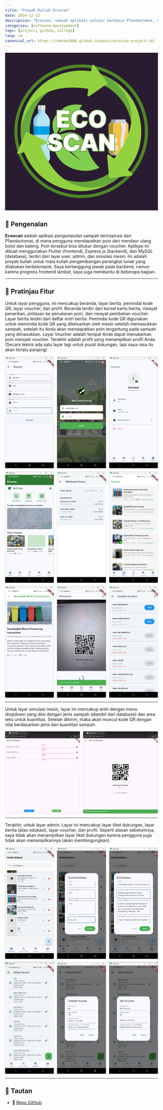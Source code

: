 ```yaml
---
title: "Proyek Kuliah Ecoscan"
date: 2024-12-22
description: "Ecoscan, sebuah aplikasi seluler berbasis Pfandautomat, memberikan penghargaan kepada pengguna yang mendaur ulang barang-barang yang dapat digunakan kembali seperti kaleng dan botol plastik dengan poin yang dapat ditukarkan menjadi voucher."
categories: [software-development]
tags: [project, github, college]
lang: id
canonical_url: https://redcom1988.github.io/posts/ecoscan-project-id/
---
```


<div>
  <img src="/assets/img/ecoscan/logo.png" alt="Logo" />
</div>

## 🚀 Pengenalan

**Ecoscan** adalah aplikasi pengumpulan sampah terinspirasi dari Pfandautomat, di mana pengguna mendapatkan poin dari mendaur ulang botol dan kaleng. Poin tersebut bisa ditukar dengan voucher. Aplikasi ini dibuat menggunakan Flutter (frontend), Express.js (backend), dan MySQL (database), terdiri dari layar user, admin, dan simulasi mesin.
Ini adalah proyek kuliah untuk mata kuliah pengembangan perangkat lunak yang dilakukan berkelompok. Saya bertanggung jawab pada backend, namun karena progress frontend lambat, saya juga membantu di beberapa bagian.

---

## 📸 Pratinjau Fitur

Untuk layar pengguna, ini mencakup beranda, layar berita, pemindai kode QR, layar voucher, dan profil. Beranda terdiri dari korsel kartu berita, riwayat penarikan, pintasan ke penukaran poin, dan riwayat pembelian voucher. Layar berita terdiri dari daftar entri berita. Pemindai kode QR digunakan untuk memindai kode QR yang dikeluarkan oleh mesin setelah memasukkan sampah, setelah itu Anda akan mendapatkan poin tergantung pada sampah yang dimasukkan. Layar Voucher adalah tempat Anda dapat menukarkan poin menjadi voucher. Terakhir adalah profil yang menampilkan profil Anda. (Secara teknis ada satu layar lagi untuk pusat dukungan, tapi saya rasa itu akan terlalu panjang)

<div style="display: grid; grid-template-columns: repeat(3, 1fr); gap: 10px;">
  <img src="/assets/img/ecoscan/user-register.png" alt="Fitur 1" />
  <img src="/assets/img/ecoscan/user-login.png" alt="Fitur 2" />
  <img src="/assets/img/ecoscan/user-profile.png" alt="Fitur 3" />
  <img src="/assets/img/ecoscan/user-homepage.png" alt="Fitur 4" />
  <img src="/assets/img/ecoscan/user-withdrawal-history.png" alt="Fitur 5" />
  <img src="/assets/img/ecoscan/user-news.png" alt="Fitur 6" />
  <img src="/assets/img/ecoscan/user-news-detail.png" alt="Fitur 7" />
  <img src="/assets/img/ecoscan/user-qrscan.png" alt="Fitur 8" />
  <img src="/assets/img/ecoscan/user-voucher-buy.png" alt="Fitur 9" />
</div>

---

Untuk layar simulasi mesin, layar ini mencakup entri dengan menu dropdown yang diisi dengan jenis sampah (diambil dari database) dan area teks untuk kuantitas. Setelah dikirim, maka akan muncul kode QR dengan nilai berdasarkan jenis dan kuantitas sampah.

<div style="display: grid; grid-template-columns: 1fr 1fr; gap: 10px;">
  <img src="/assets/img/ecoscan/machine-input.png" alt="Sebelum" />
  <img src="/assets/img/ecoscan/machine-output.png" alt="Sesudah" />
</div>

---

Terakhir, untuk layar admin. Layar ini mencakup layar tiket dukungan, layar berita (atau edukasi), layar voucher, dan profil. Seperti alasan sebelumnya, saya tidak akan menampilkan layar tiket dukungan karena pengguna juga tidak akan menampilkannya (akan membingungkan).

<div style="display: grid; grid-template-columns: repeat(3, 1fr); gap: 10px;">
  <img src="/assets/img/ecoscan/admin-education.png" alt="Admin 1" />
  <img src="/assets/img/ecoscan/admin-education-add.png" alt="Admin 2" />
  <img src="/assets/img/ecoscan/admin-education-edit.png" alt="Admin 3" />
  <img src="/assets/img/ecoscan/admin-voucher.png" alt="Admin 4" />
  <img src="/assets/img/ecoscan/admin-voucher-add.png" alt="Admin 5" />
  <img src="/assets/img/ecoscan/admin-voucher-edit.png" alt="Admin 6" />
</div>

---

## 📎 Tautan
- 🔗 [Repo GitHub](https://github.com/redcom1988/eco-scan-app)
